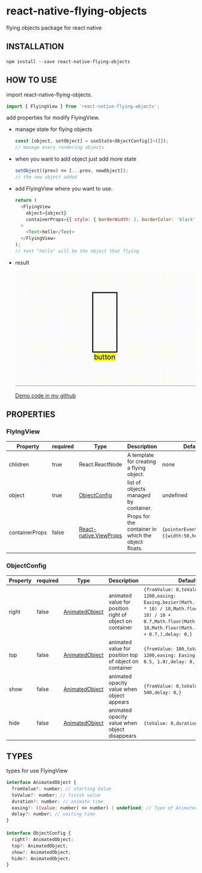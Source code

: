 # react-native-flying-objects

flying objects package for react native

## INSTALLATION

`npm install --save react-native-flying-objects`

## HOW TO USE

import react-native-flying-objects.

```js
import { FlyingView } from 'react-native-flying-objects';
```

add properties for modify FlyingView.

- manage state for flying objects

  ```js
  const [object, setObject] = useState<ObjectConfig[]>([]);
  // manage every rendering objects
  ```

- when you want to add object just add more state

  ```js
  setObject((prev) => [...prev, newObject]);
  // the new object added
  ```

- add FlyingView where you want to use.

  ```js
  return (
    <FlyingView
      object={object}
      containerProps={{ style: { borderWidth: 2, borderColor: 'black' } }}
    >
      <Text>hello</Text>
    </FlyingView>
  );
  // text "hello" will be the object that flying
  ```

- result

  ![demoVedio](/demo/testCodeDemo.gif)

  [Demo code in my github](https://github.com/ysh4296/react-native-flying-objects/blob/main/dev/App.tsx)

## PROPERTIES

### FlyIngView

| Property       | required | Type                                                              | Description                                         | DefaultValue                                            |
| -------------- | -------- | ----------------------------------------------------------------- | --------------------------------------------------- | ------------------------------------------------------- |
| chlidren       | true     | React.ReactNode                                                   | A template for creating a flying object.            | none                                                    |
| object         | true     | [ObjectConfig](#objectconfig)                                     | list of objects managed by container.               | undefined                                               |
| containerProps | false    | [React-native.ViewProps](https://reactnative.dev/docs/view#props) | Props for the container in which the object floats. | `{pointerEvents:"none",style={{width:50,height:120}}} ` |

### ObjectConfig

| Property | required | Type                     | Description                                              | DefaultValue                                                                                                                                                                                                                             |
| -------- | -------- | ------------------------ | -------------------------------------------------------- | ---------------------------------------------------------------------------------------------------------------------------------------------------------------------------------------------------------------------------------------- |
| right    | false    | [AnimatedObject](#TYPES) | animated value for position right of object on container | `{fromValue: 0,toValue: 0,duration: 1200,easing: Easing.bezier(Math.floor(Math.random() * 10) / 10,Math.floor(Math.random() * 10) / 10 + 0.7,Math.floor(Math.random() * 10) / 10,Math.floor(Math.random() * 10) / 10 + 0.7,),delay: 0,}` |
| top      | false    | [AnimatedObject](#TYPES) | animated value for position top of object on container   | `{fromValue: 100,toValue: 35,duration: 1200,easing: Easing.bezier(0.5, 1.0, 0.5, 1.0),delay: 0,}`                                                                                                                                        |
| show     | false    | [AnimatedObject](#TYPES) | animated opacity value when object appears               | `{fromValue: 0,toValue: 1,duration: 500,delay: 0,}`                                                                                                                                                                                      |
| hide     | false    | [AnimatedObject](#TYPES) | animated opacity value when object disappears            | `{toValue: 0,duration: 500,delay: 0,}`                                                                                                                                                                                                   |

## TYPES

types for use FlyingView

```js
interface AnimatedObject {
  fromValue?: number; // starting Value
  toValue?: number; // finish value
  duration?: number; // animate time
  easing?: ((value: number) => number) | undefined; // Type of Animated.View.easing
  delay?: number; // waiting time
}

interface ObjectConfig {
  right?: AnimatedObject;
  top?: AnimatedObject;
  show?: AnimatedObject;
  hide?: AnimatedObject;
}
```
